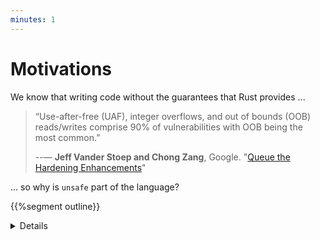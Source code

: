 ```yaml
---
minutes: 1
---
```


# Motivations

We know that writing code without the guarantees that Rust provides ...

> “Use-after-free (UAF), integer overflows, and out of bounds (OOB) reads/writes
> comprise 90% of vulnerabilities with OOB being the most common.”
>
> --— **Jeff Vander Stoep and Chong Zang**, Google.
> "[Queue the Hardening Enhancements](https://security.googleblog.com/2019/05/queue-hardening-enhancements.html)"

... so why is `unsafe` part of the language?

{{%segment outline}}

<details>

The `unsafe` keyword exists because there is no compiler technology available
today that makes it obsolete. Compilers cannot verify everything.

</details>
